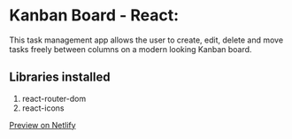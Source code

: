 # Kanban Board - React:

This task management app allows the user to create, edit, delete and move tasks freely between columns on a modern looking Kanban board.

## Libraries installed

1. react-router-dom
2. react-icons

[Preview on Netlify](https://jhn-kanban-react.netlify.app/)
